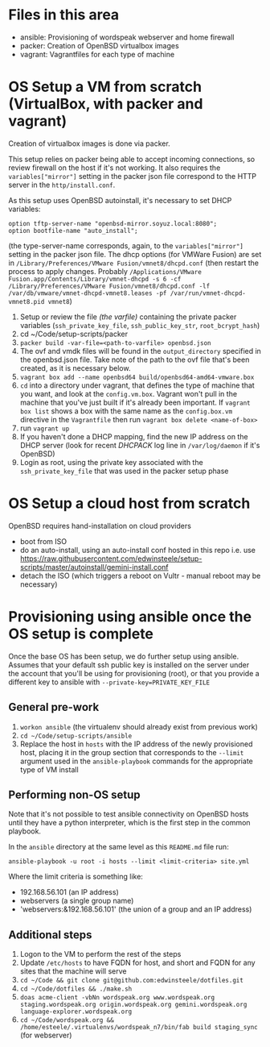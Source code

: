 # Files in this area

* ansible: Provisioning of wordspeak webserver and home firewall
* packer: Creation of OpenBSD virtualbox images
* vagrant: Vagrantfiles for each type of machine

# OS Setup a VM from scratch (VirtualBox, with packer and vagrant)

Creation of virtualbox images is done via packer.

This setup relies on packer being able to accept incoming connections, so review firewall on the host if it's not working. It also requires the `variables["mirror"]` setting in the packer json file correspond to the HTTP server in the `http/install.conf`.

As this setup uses OpenBSD autoinstall, it's necessary to set DHCP variables:

```
option tftp-server-name "openbsd-mirror.soyuz.local:8080";
option bootfile-name "auto_install";
```

(the type-server-name corresponds, again, to the `variables["mirror"]` setting in the packer json file. The dhcp options (for VMWare Fusion) are set in `/Library/Preferences/VMware Fusion/vmnet8/dhcpd.conf` (then restart the process to apply changes. Probably `/Applications/VMware Fusion.app/Contents/Library/vmnet-dhcpd -s 6 -cf /Library/Preferences/VMware Fusion/vmnet8/dhcpd.conf -lf /var/db/vmware/vmnet-dhcpd-vmnet8.leases -pf /var/run/vmnet-dhcpd-vmnet8.pid vmnet8`)

1. Setup or review the file *(the varfile)* containing the private packer variables (`ssh_private_key_file`, `ssh_public_key_str`, `root_bcrypt_hash`)
2. cd ~/Code/setup-scripts/packer
3. `packer build -var-file=<path-to-varfile> openbsd.json`
4. The ovf and vmdk files will be found in the `output_directory` specified in the openbsd.json file. Take note of the path to the ovf file that's been created, as it is necessary below.
5. `vagrant box add --name openbsd64 build/openbsd64-amd64-vmware.box`
5. `cd` into a directory under vagrant, that defines the type of machine that you want, and look at the `config.vm.box`. Vagrant won't pull in the machine that you've just built if it's already been important. If `vagrant box list` shows a box with the same name as the `config.box.vm` directive in the `Vagrantfile` then run `vagrant box delete <name-of-box>`
6. run `vagrant up`
7. If you haven't done a DHCP mapping, find the new IP address on the DHCP server (look for recent *DHCPACK* log line in `/var/log/daemon` if it's OpenBSD)
13. Login as root, using the private key associated with the `ssh_private_key_file` that was used in the packer setup phase

# OS Setup a cloud host from scratch

OpenBSD requires hand-installation on cloud providers

* boot from ISO
* do an auto-install, using an auto-install conf hosted in this repo i.e. use https://raw.githubusercontent.com/edwinsteele/setup-scripts/master/autoinstall/gemini-install.conf
* detach the ISO (which triggers a reboot on Vultr - manual reboot may be necessary)

# Provisioning using ansible once the OS setup is complete

Once the base OS has been setup, we do further setup using ansible.
Assumes that your default ssh public key is installed on the server under
the account that you'll be using for provisioning (root), or that you provide
a different key to ansible with `--private-key=PRIVATE_KEY_FILE`

## General pre-work
1. `workon ansible`  (the virtualenv should already exist from previous work)
1. `cd ~/Code/setup-scripts/ansible`
1. Replace the host in `hosts` with the IP address of the newly provisioned
   host, placing it in the group section that corresponds to the `--limit`
   argument used in the `ansible-playbook` commands for the appropriate type of VM install

## Performing non-OS setup

Note that it's not possible to test ansible connectivity on OpenBSD hosts until they
have a python interpreter, which is the first step in the common playbook.

In the `ansible` directory at the same level as this `README.md` file run:

`ansible-playbook -u root -i hosts --limit <limit-criteria> site.yml`

Where the limit criteria is something like:

* 192.168.56.101  (an IP address)
* webservers (a single group name)
* 'webservers:&192.168.56.101' (the union of a group and an IP address)

## Additional steps

1. Logon to the VM to perform the rest of the steps
1. Update `/etc/hosts` to have FQDN for host, and short and FQDN for any sites that the machine will serve
1. `cd ~/Code && git clone git@github.com:edwinsteele/dotfiles.git`
1. `cd ~/Code/dotfiles && ./make.sh`
1. ``doas acme-client -vbNn wordspeak.org www.wordspeak.org staging.wordspeak.org origin.wordspeak.org gemini.wordspeak.org language-explorer.wordspeak.org``
1. `cd ~/Code/wordspeak.org && /home/esteele/.virtualenvs/wordspeak_n7/bin/fab build staging_sync` (for webserver)
